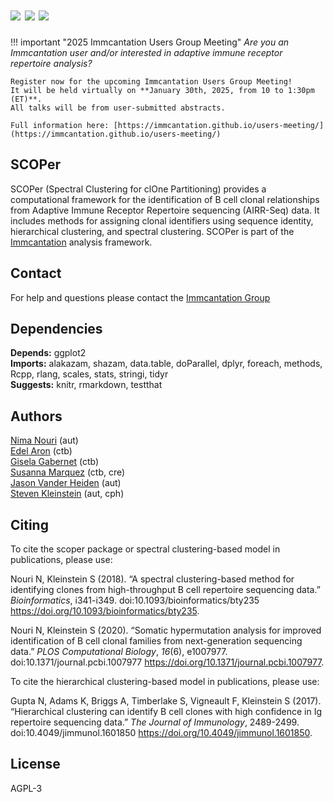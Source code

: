 # [![](http://cranlogs.r-pkg.org/badges/grand-total/scoper)](https://www.r-pkg.org/pkg/scoper) [![](https://cranlogs.r-pkg.org/badges/scoper)](https://www.r-pkg.org/pkg/scoper) [![](https://img.shields.io/static/v1?label=AIRR-C%20sw-tools%20v1&message=compliant&color=008AFF&labelColor=000000&style=plastic)](https://docs.airr-community.org/en/stable/swtools/airr_swtools_standard.html)

!!! important "2025 Immcantation Users Group Meeting"
    *Are you an Immcantation user and/or interested in adaptive immune receptor repertoire analysis?*
    
    Register now for the upcoming Immcantation Users Group Meeting!
    It will be held virtually on **January 30th, 2025, from 10 to 1:30pm (ET)**.
    All talks will be from user-submitted abstracts.

    Full information here: [https://immcantation.github.io/users-meeting/](https://immcantation.github.io/users-meeting/)

SCOPer
-------------------------------------------------------------------------------

SCOPer (Spectral Clustering for clOne Partitioning) provides a computational framework for the identification of B cell 
clonal relationships from Adaptive Immune Receptor Repertoire sequencing 
(AIRR-Seq) data. It includes methods for assigning clonal identifiers using
sequence identity, hierarchical clustering, and spectral clustering.
SCOPer is part of the [Immcantation](http://immcantation.readthedocs.io) 
analysis framework.

Contact
-------------------------------------------------------------------------------

For help and questions please contact the 
[Immcantation Group](mailto:immcantation@googlegroups.com)


## Dependencies

**Depends:** ggplot2  
**Imports:** alakazam, shazam, data.table, doParallel, dplyr, foreach, methods, Rcpp, rlang, scales, stats, stringi, tidyr  
**Suggests:** knitr, rmarkdown, testthat


## Authors

[Nima Nouri](mailto:nima.nouri@yale.edu) (aut)  
[Edel Aron](mailto:edel.aron@yale.edu) (ctb)  
[Gisela Gabernet](mailto:gisela.gabernet@yale.edu) (ctb)  
[Susanna Marquez](mailto:susanna.marquez@yale.edu) (ctb, cre)  
[Jason Vander Heiden](mailto:jason.vanderheiden@gmail.com) (aut)  
[Steven Kleinstein](mailto:steven.kleinstein@yale.edu) (aut, cph)


## Citing

To cite the scoper package or spectral clustering-based model in publications, please use:

  Nouri N, Kleinstein S (2018). “A spectral clustering-based method for identifying clones from high-throughput B cell repertoire
  sequencing data.” _Bioinformatics_, i341-i349. doi:10.1093/bioinformatics/bty235
  <https://doi.org/10.1093/bioinformatics/bty235>.

Nouri N, Kleinstein S (2020). “Somatic hypermutation analysis for improved identification of B cell clonal families from
next-generation sequencing data.” _PLOS Computational Biology_, *16*(6), e1007977. doi:10.1371/journal.pcbi.1007977
<https://doi.org/10.1371/journal.pcbi.1007977>.

To cite the hierarchical clustering-based model in publications, please use:

  Gupta N, Adams K, Briggs A, Timberlake S, Vigneault F, Kleinstein S (2017). “Hierarchical clustering can identify B cell clones
  with high confidence in Ig repertoire sequencing data.” _The Journal of Immunology_, 2489-2499. doi:10.4049/jimmunol.1601850
  <https://doi.org/10.4049/jimmunol.1601850>.



## License

AGPL-3

